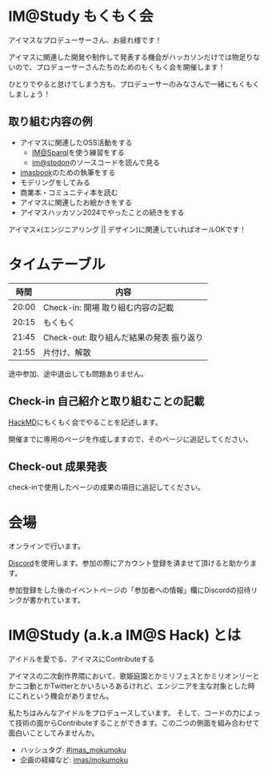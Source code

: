 # IM@Study もくもく会

アイマスなプロデューサーさん、お疲れ様です！

アイマスに関連した開発や制作して発表する機会がハッカソンだけでは物足りないので、プロデューサーさんたちのためのもくもく会を開催します！

ひとりでやると怠けてしまう方も、プロデューサーのみなさんで一緒にもくもくしましょう！

## 取り組む内容の例

- アイマスに関連したOSS活動をする
  - [IM@Sparql](https://sparql.crssnky.xyz/imas/)を使う練習をする
  - [im@stodon](https://github.com/imas/mastodon)のソースコードを読んで見る
- [imasbook](https://github.com/imas/imasbook)のための執筆をする
- モデリングをしてみる
- 商業本・コミュニティ本を読む
- アイマスに関連したお絵かきをする
- アイマスハッカソン2024でやったことの続きをする

アイマス×(エンジニアリング || デザイン)に関連していればオールOKです！

# タイムテーブル

| 時間  | 内容                                     |
| ----- | ---------------------------------------- |
| 20:00 | Check-in: 開場 取り組む内容の記載        |
| 20:15 | もくもく                                 |
| 21:45 | Check-out: 取り組んだ結果の発表 振り返り |
| 21:55 | 片付け、解散                             |

途中参加、途中退出しても問題ありません。

## Check-in 自己紹介と取り組むことの記載

[HackMD](https://hackmd.io/)にもくもく会でやることを記述します。

開催までに専用のページを作成しますので、そのページに追記してください。

## Check-out 成果発表

check-inで使用したページの成果の項目に追記してください。

# 会場

オンラインで行います。

[Discord](https://discord.com/)を使用します。参加の際にアカウント登録を済ませて頂けると助かります。

参加登録をした後のイベントページの「参加者への情報」欄にDiscordの招待リンクが書かれています。

# IM@Study (a.k.a IM@S Hack) とは

アイドルを愛でる、アイマスにContributeする

アイマスの二次創作界隈において、歌姫庭園とかミリフェスとかミリオンリーとかニコ動とかTwitterとかいろいろあるけれど、エンジニアを主な対象とした時にこれという機会がありません。

私たちはみんなアイドルをプロデュースしています。 そして、コードの力によって技術の面からContributeすることができます。この二つの側面を組み合わせて面白いことしてみませんか。

- ハッシュタグ: [\#imas_mokumoku](https://twitter.com/hashtag/imas_mokumoku?src=hash)
- 企画の経緯など: [imas/mokumoku](https://github.com/imas/mokumoku)
